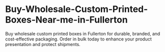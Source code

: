 # Buy-Wholesale-Custom-Printed-Boxes-Near-me-in-Fullerton
Buy wholesale custom printed boxes in Fullerton for durable, branded, and cost-effective packaging. Order in bulk today to enhance your product presentation and protect shipments.
